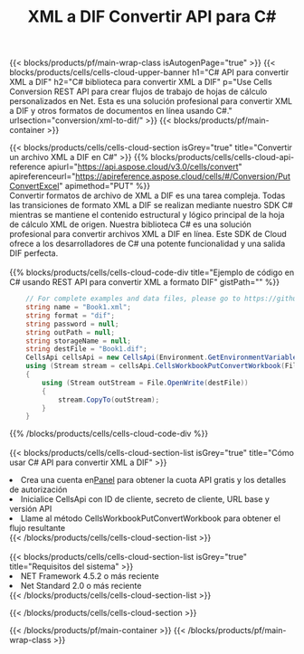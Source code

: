 ﻿---
title:  XML a DIF Convertir API para C#
description:  API y SDK en la nube para Microsoft Excel y OpenOffice Calc. Convierta la hoja de cálculo a otro archivo de formato.
url: /es/net/conversion/xml-to-dif/
---
{{< blocks/products/pf/main-wrap-class isAutogenPage="true" >}}
{{< blocks/products/cells/cells-cloud-upper-banner h1="C# API para convertir XML a DIF" h2="C# biblioteca para convertir XML a DIF" p="Use Cells Conversion REST API para crear flujos de trabajo de hojas de cálculo personalizados en Net. Esta es una solución profesional para convertir XML a DIF y otros formatos de documentos en línea usando C#." urlsection="conversion/xml-to-dif/" >}}
{{< blocks/products/pf/main-container >}}

{{< blocks/products/cells/cells-cloud-section isGrey="true" title="Convertir un archivo XML a DIF en C#" >}}
{{% blocks/products/cells/cells-cloud-api-reference apiurl="https://api.aspose.cloud/v3.0/cells/convert" apireferenceurl="https://apireference.aspose.cloud/cells/#/Conversion/PutConvertExcel" apimethod="PUT" %}}
<br/>
Convertir formatos de archivo de XML a DIF es una tarea compleja. Todas las transiciones de formato XML a DIF se realizan mediante nuestro SDK C# mientras se mantiene el contenido estructural y lógico principal de la hoja de cálculo XML de origen. Nuestra biblioteca C# es una solución profesional para convertir archivos XML a DIF en línea. Este SDK de Cloud ofrece a los desarrolladores de C# una potente funcionalidad y una salida DIF perfecta.
<br/>
<br/>
{{% blocks/products/cells/cells-cloud-code-div title="Ejemplo de código en C# usando REST API para convertir XML a formato DIF" gistPath="" %}}
 
```cs
    // For complete examples and data files, please go to https://github.com/aspose-cells-cloud/aspose-cells-cloud-dotnet/
    string name = "Book1.xml";
    string format = "dif";
    string password = null;
    string outPath = null;
    string storageName = null;
    string destFile = "Book1.dif";
    CellsApi cellsApi = new CellsApi(Environment.GetEnvironmentVariable("ProductClientId"), Environment.GetEnvironmentVariable("ProductClientSecret"));
    using (Stream stream = cellsApi.CellsWorkbookPutConvertWorkbook(File.OpenRead(name), format, password, outPath, storageName))
    {
        using (Stream outStream = File.OpenWrite(destFile))
        {
            stream.CopyTo(outStream);
        }
    }
```
 
{{% /blocks/products/cells/cells-cloud-code-div %}}
<br/>
<br/>
{{< blocks/products/cells/cells-cloud-section-list isGrey="true" title="Cómo usar C# API para convertir XML a DIF" >}}
<li> Crea una cuenta en<a href="https://dashboard.aspose.cloud/">Panel</a> para obtener la cuota API gratis y los detalles de autorización</li>
<li>Inicialice CellsApi con ID de cliente, secreto de cliente, URL base y versión API</li>
<li>Llame al método CellsWorkbookPutConvertWorkbook para obtener el flujo resultante</li>
{{< /blocks/products/cells/cells-cloud-section-list >}}
<br/>
<br/>
{{< blocks/products/cells/cells-cloud-section-list isGrey="true" title="Requisitos del sistema" >}}
<li>NET Framework 4.5.2 o más reciente</li>
<li>Net Standard 2.0 o más reciente</li>
{{< /blocks/products/cells/cells-cloud-section-list >}}

{{< /blocks/products/cells/cells-cloud-section >}}

{{< /blocks/products/pf/main-container >}}
{{< /blocks/products/pf/main-wrap-class >}}
